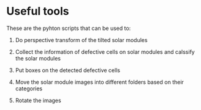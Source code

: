 # Useful tools

These are the pyhton scripts that can be used to:

1. Do perspective transform of the tilted solar modules

2. Collect the information of defective cells on solar modules and calssify the solar modules

3. Put boxes on the detected defective cells

4. Move the solar module images into different folders based on their categories

5. Rotate the images
